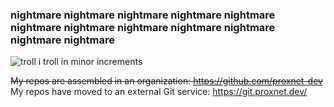 
<h3>nightmare nightmare nightmare nightmare nightmare nightmare nightmare nightmare nightmare nightmare nightmare nightmare</h3>

![troll](https://github.com/ZombieBrine13092/ZombieBrine13092/blob/main/troll.png)
i troll in minor increments

~~My repos are assembled in an organization: https://github.com/proxnet-dev<br>~~
My repos have moved to an external Git service: https://git.proxnet.dev/
